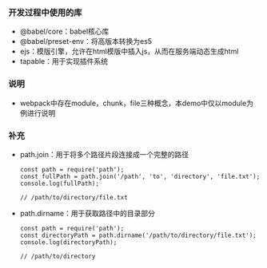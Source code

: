 ### 开发过程中使用的库

* @babel/core：babel核心库
* @babel/preset-env：将高版本转换为es5
* ejs：模版引擎，允许在html模版中插入js，从而在服务端动态生成html
* tapable：用于实现插件系统

### 说明

* webpack中存在module，chunk，file三种概念，本demo中仅以module为例进行说明

### 补充

* path.join：用于将多个路径片段连接成一个完整的路径
    ```
    const path = require('path');
    const fullPath = path.join('/path', 'to', 'directory', 'file.txt');
    console.log(fullPath);
    
    // /path/to/directory/file.txt
    ```
* path.dirname：用于获取路径中的目录部分
    ```
    const path = require('path');
    const directoryPath = path.dirname('/path/to/directory/file.txt');
    console.log(directoryPath);

    // /path/to/directory
    ```
